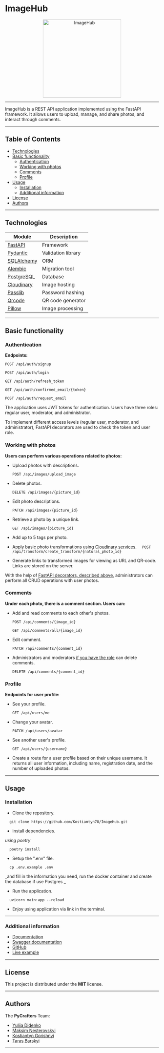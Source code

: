 # ImageHub

<p align="center">
  <img src="http://res.cloudinary.com/dyhtnkitj/image/upload/v1709056165/ImageHubProjectDB/user_1/original_images/ttu63ajzijfgp7ydjinm.jpg"
  alt="ImageHub" width="256" height="256">
</p>

---

ImageHub is a REST API application implemented using the FastAPI framework.
It allows users to upload, manage, and share photos, and interact through comments.

---

## Table of Contents

- [Technologies](#technologies)
- [Basic functionality](#basic-functionality)
  - [Authentication](#authentication)
  - [Working with photos](#working-with-photos)
  - [Comments](#comments)
  - [Profile](#profile)
- [Usage](#usage)
  - [Installation](#installation)
  - [Additional information](#additional-information)
- [License](#license)
- [Authors](#authors)

---

## Technologies

| **Module**                                           | **Description**    |
| ---------------------------------------------------- | ------------------ |
| [FastAPI](https://fastapi.tiangolo.com/)             | Framework          |
| [Pydantic](https://pydantic-docs.helpmanual.io/)     | Validation library |
| [SQLAlchemy](https://docs.sqlalchemy.org/)           | ORM                |
| [Alembic](https://alembic.sqlalchemy.org/en/latest/) | Migration tool     |
| [PostgreSQL](https://www.postgresql.org/)            | Database           |
| [Cloudinary](https://cloudinary.com/)                | Image hosting      |
| [Passlib](https://passlib.readthedocs.io/en/stable/) | Password hashing   |
| [Qrcode](https://pypi.org/project/qrcode/)           | QR code generator  |
| [Pillow](https://pypi.org/project/Pillow/)           | Image processing   |

---

## Basic functionality

### Authentication

**Endpoints:**

```
POST /api/auth/signup
```

```
POST /api/auth/login
```

```
GET /api/auth/refresh_token
```

```
GET /api/auth/confirmed_email/{token}
```

```
POST /api/auth/request_email
```

The application uses JWT tokens for authentication. Users have three roles: regular user, moderator, and administrator.

To implement different access levels (regular user, moderator, and administrator),
FastAPI decorators are used to check the token and user role.

### Working with photos

**Users can perform various operations related to photos:**

- Upload photos with descriptions.
  ```
  POST /api/images/upload_image
  ```
- Delete photos.
  ```
  DELETE /api/images/{picture_id}
  ```
- Edit photo descriptions.
  ```
  PATCH /api/images/{picture_id}
  ```
- Retrieve a photo by a unique link.
  ```
  GET /api/images/{picture_id}
  ```
- Add up to 5 tags per photo.

- Apply basic photo transformations using
  [Cloudinary services](https://cloudinary.com/documentation/image_transformations).
  `  POST /api/transform/create_transform/{natural_photo_id}`
- Generate links to transformed images for viewing as URL and QR-code. Links are stored on the server.

With the help of [FastAPI decorators, described above](#authentication),
administrators can perform all CRUD operations with user photos.

### Comments

**Under each photo, there is a comment section. Users can:**

- Add and read comments to each other's photos.
  ```
  POST /api/comments/{image_id}
  ```
  ```
  GET /api/comments/all/{image_id}
  ```
- Edit comment.
  ```
  PATCH /api/comments/{comment_id}
  ```
- Administrators and moderators [if you have the role](#authentication) can delete comments.
  ```
  DELETE /api/comments/{comment_id}
  ```

### Profile

**Endpoints for user profile:**

- See your profile.
  ```
  GET /api/users/me
  ```
- Change your avatar.
  ```
  PATCH /api/users/avatar
  ```
- See another user's profile.

  ```
  GET /api/users/{username}
  ```

- Create a route for a user profile based on their unique username.
  It returns all user information, including name, registration date, and the number of uploaded photos.

---

## Usage

### Installation

- Clone the repository.

```Shell
  git clone https://github.com/Kostiantyn78/ImageHub.git
```

- Install dependencies.

_using poetry_

```Shell
  poetry install
```

- Setup the ".env" file.

```Shell
  cp .env.example .env
```

_and fill in the information you need, run the docker container and create the database if use Postgres _

- Run the application.

```Shell
  uvicorn main:app --reload
```

- Enjoy using application via link in the terminal.

---

### Additional information

- [Documentation](http://localhost:63342/ImageHub/docs/_build/html/index.html?_ijt=bievmo05hld2bt65j03j40vh49&_ij_reload=RELOAD_ON_SAVE)
- [Swagger documentation](http://127.0.0.1:8000/docs#)
- [GitHub](https://github.com/Kostiantyn78/ImageHub)
- [Live example](https://imagehub-54rh.onrender.com/docs#)

---

## License

This project is distributed under the **MIT** license.

---

## Authors

The **PyCrafters** Team:

- [Yuliia Didenko](https://github.com/yulyan407)
- [Maksim Nesterovskyi](https://github.com/legendarym4x)
- [Kostiantyn Gorishnyi](https://github.com/Kostiantyn78)
- [Taras Barskyi](https://github.com/Barskyi)

---
